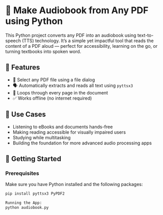 # 📖 Make Audiobook from Any PDF using Python

This Python project converts any PDF into an audiobook using text-to-speech (TTS) technology. It’s a simple yet impactful tool that reads the content of a PDF aloud — perfect for accessibility, learning on the go, or turning textbooks into spoken word.

## 🔧 Features

- 📂 Select any PDF file using a file dialog
- 🗣️ Automatically extracts and reads all text using `pyttsx3`
- 🔄 Loops through every page in the document
- ✅ Works offline (no internet required)

## 🧠 Use Cases

- Listening to eBooks and documents hands-free
- Making reading accessible for visually impaired users
- Studying while multitasking
- Building the foundation for more advanced audio processing apps

## 🚀 Getting Started

### Prerequisites
Make sure you have Python installed and the following packages:

```bash
pip install pyttsx3 PyPDF2

Running the App:
python audiobook.py

